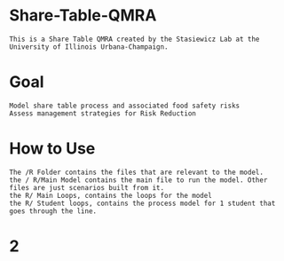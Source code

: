 # Share-Table-QMRA
	This is a Share Table QMRA created by the Stasiewicz Lab at the University of Illinois Urbana-Champaign. 

# Goal
	Model share table process and associated food safety risks
	Assess management strategies for Risk Reduction

# How to Use

	The /R Folder contains the files that are relevant to the model. 
	the / R/Main Model contains the main file to run the model. Other files are just scenarios built from it. 
	the R/ Main Loops, contains the loops for the model
	the R/ Student loops, contains the process model for 1 student that goes through the line.
# 2
